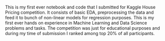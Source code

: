 This is my first ever notebook and code that I submitted for Kaggle House Pricing competition.
It consists of basic EDA, preprocessing the data and feed it to bunch of non-linear models for regression purposes. This is my first ever hands on experience in Machine Learning and Data Science problems and tasks.
The competition was just for educational purposes and during my time of submission I ranked among top 20% of all participants. 
